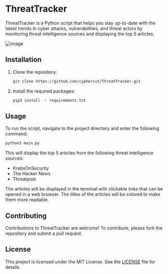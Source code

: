 # ThreatTracker

ThreatTracker is a Python script that helps you stay up-to-date with the latest trends in cyber attacks, vulnerabilities, and threat actors by monitoring threat intelligence sources and displaying the top 5 articles.

![image](https://user-images.githubusercontent.com/3386569/220716272-209744d5-0a07-4950-931f-2cb09146b37e.png)

## Installation

1. Clone the repository:

   ```bash
   git clone https://github.com/cyphercut/ThreatTracker.git
   ```

2. Install the required packages:
   ```bash
   pip3 install -r requirements.txt
   ```

## Usage
To run the script, navigate to the project directory and enter the following command:
   ```bash
   python3 main.py
   ```

This will display the top 5 articles from the following threat intelligence sources:

- KrebsOnSecurity
- The Hacker News
- Threatpost

The articles will be displayed in the terminal with clickable links that can be opened in a web browser. The titles of the articles will be colored to make them more readable.

## Contributing
Contributions to ThreatTracker are welcome! To contribute, please fork the repository and submit a pull request.

## License
This project is licensed under the MIT License. See the [LICENSE](LICENSE) file for details.

